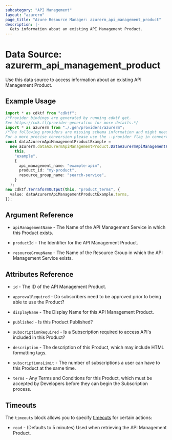 ```yaml
---
subcategory: "API Management"
layout: "azurerm"
page_title: "Azure Resource Manager: azurerm_api_management_product"
description: |-
  Gets information about an existing API Management Product.
---
```


# Data Source: azurerm\_api\_management\_product

Use this data source to access information about an existing API Management Product.

## Example Usage

```typescript
import * as cdktf from "cdktf";
/*Provider bindings are generated by running cdktf get.
See https://cdk.tf/provider-generation for more details.*/
import * as azurerm from "./.gen/providers/azurerm";
/*The following providers are missing schema information and might need manual adjustments to synthesize correctly: azurerm.
For a more precise conversion please use the --provider flag in convert.*/
const dataAzurermApiManagementProductExample =
  new azurerm.dataAzurermApiManagementProduct.DataAzurermApiManagementProduct(
    this,
    "example",
    {
      api_management_name: "example-apim",
      product_id: "my-product",
      resource_group_name: "search-service",
    }
  );
new cdktf.TerraformOutput(this, "product_terms", {
  value: dataAzurermApiManagementProductExample.terms,
});

```

## Argument Reference

*   `apiManagementName` - The Name of the API Management Service in which this Product exists.

*   `productId` - The Identifier for the API Management Product.

*   `resourceGroupName` - The Name of the Resource Group in which the API Management Service exists.

## Attributes Reference

*   `id` - The ID of the API Management Product.

*   `approvalRequired` - Do subscribers need to be approved prior to being able to use the Product?

*   `displayName` - The Display Name for this API Management Product.

*   `published` - Is this Product Published?

*   `subscriptionRequired` - Is a Subscription required to access API's included in this Product?

*   `description` - The description of this Product, which may include HTML formatting tags.

*   `subscriptionsLimit` - The number of subscriptions a user can have to this Product at the same time.

*   `terms` - Any Terms and Conditions for this Product, which must be accepted by Developers before they can begin the Subscription process.

## Timeouts

The `timeouts` block allows you to specify [timeouts](https://www.terraform.io/language/resources/syntax#operation-timeouts) for certain actions:

* `read` - (Defaults to 5 minutes) Used when retrieving the API Management Product.
